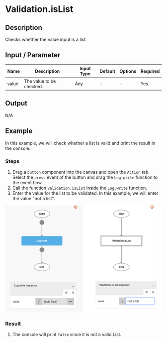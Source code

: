 # Validation.isList

## Description

Checks whether the value input is a list.

## Input / Parameter

| Name | Description | Input Type | Default | Options | Required |
| ------ | ------ | ------ | ------ | ------ | ------ |
| value | The value to be checked. | Any | - | - | Yes |

## Output

N/A

## Example

In this example, we will check whether a list is valid and print the result in the console.

### Steps

1. Drag a `button` component into the canvas and open the `Action` tab. Select the `press` event of the button and drag the `Log.write` function to the event flow.
2. Call the function `Validation.isList` inside the `Log.write` function.
3. Enter the value for the list to be validated. In this example, we will enter the value "not a list".

![](./isList-step-1.png)

### Result

1. The console will print `false` since it is not a valid List.
